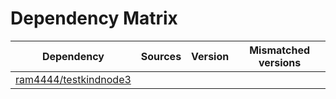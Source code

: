 # Dependency Matrix

Dependency | Sources | Version | Mismatched versions
---------- | ------- | ------- | -------------------
[ram4444/testkindnode3](https://github.com/ram4444/testkindnode3.git) |  | []() | 

